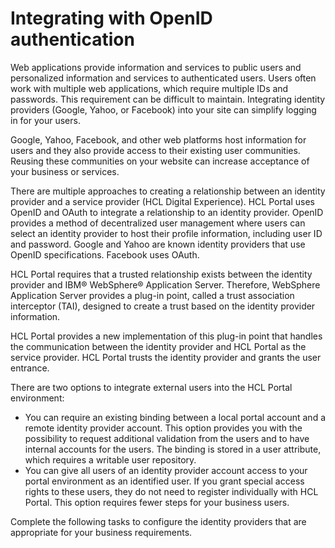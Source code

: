 # Integrating with OpenID authentication

Web applications provide information and services to public users and personalized information and services to authenticated users. Users often work with multiple web applications, which require multiple IDs and passwords. This requirement can be difficult to maintain. Integrating identity providers \(Google, Yahoo, or Facebook\) into your site can simplify logging in for your users.

Google, Yahoo, Facebook, and other web platforms host information for users and they also provide access to their existing user communities. Reusing these communities on your website can increase acceptance of your business or services.

There are multiple approaches to creating a relationship between an identity provider and a service provider \(HCL Digital Experience\). HCL Portal uses OpenID and OAuth to integrate a relationship to an identity provider. OpenID provides a method of decentralized user management where users can select an identity provider to host their profile information, including user ID and password. Google and Yahoo are known identity providers that use OpenID specifications. Facebook uses OAuth.

HCL Portal requires that a trusted relationship exists between the identity provider and IBM® WebSphere® Application Server. Therefore, WebSphere Application Server provides a plug-in point, called a trust association interceptor \(TAI\), designed to create a trust based on the identity provider information.

HCL Portal provides a new implementation of this plug-in point that handles the communication between the identity provider and HCL Portal as the service provider. HCL Portal trusts the identity provider and grants the user entrance.

There are two options to integrate external users into the HCL Portal environment:

-   You can require an existing binding between a local portal account and a remote identity provider account. This option provides you with the possibility to request additional validation from the users and to have internal accounts for the users. The binding is stored in a user attribute, which requires a writable user repository.
-   You can give all users of an identity provider account access to your portal environment as an identified user. If you grant special access rights to these users, they do not need to register individually with HCL Portal. This option requires fewer steps for your business users.

Complete the following tasks to configure the identity providers that are appropriate for your business requirements.

